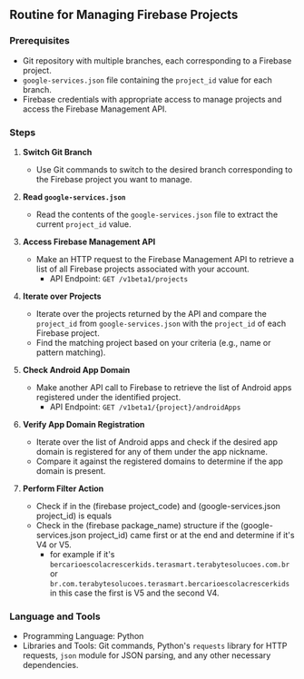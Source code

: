 ## Routine for Managing Firebase Projects

### Prerequisites
- Git repository with multiple branches, each corresponding to a Firebase project.
- `google-services.json` file containing the `project_id` value for each branch.
- Firebase credentials with appropriate access to manage projects and access the Firebase Management API.

### Steps

1. **Switch Git Branch**
    - Use Git commands to switch to the desired branch corresponding to the Firebase project you want to manage.

2. **Read `google-services.json`**
    - Read the contents of the `google-services.json` file to extract the current `project_id` value.

3. **Access Firebase Management API**
    - Make an HTTP request to the Firebase Management API to retrieve a list of all Firebase projects associated with your account.
        - API Endpoint: `GET /v1beta1/projects`

4. **Iterate over Projects**
    - Iterate over the projects returned by the API and compare the `project_id` from `google-services.json` with the `project_id` of each Firebase project.
    - Find the matching project based on your criteria (e.g., name or pattern matching).

5. **Check Android App Domain**
    - Make another API call to Firebase to retrieve the list of Android apps registered under the identified project.
      - API Endpoint: `GET /v1beta1/{project}/androidApps`

6. **Verify App Domain Registration**
    - Iterate over the list of Android apps and check if the desired app domain is registered for any of them under the app nickname.
    - Compare it against the registered domains to determine if the app domain is present.

7. **Perform Filter Action**
    - Check if in the (firebase project_code) and (google-services.json project_id) is equals
    - Check in the (firebase package_name) structure if the (google-services.json project_id) came first or at the end and determine if it's V4 or V5.
        - for example if it's `bercarioescolacrescerkids.terasmart.terabytesolucoes.com.br` or `br.com.terabytesolucoes.terasmart.bercarioescolacrescerkids` in this case the first is V5 and the second V4.

### Language and Tools
- Programming Language: Python
- Libraries and Tools: Git commands, Python's `requests` library for HTTP requests, `json` module for JSON parsing, and any other necessary dependencies.